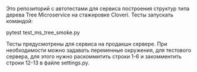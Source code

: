 Это репозиторий с автотестами для сервиса построения структур типа дерева Tree Microservice на стажировке Cloveri. Тесты запускать командой:

pytest test_ms_tree_smoke.py

Тесты предусмотрены для сервиса на продакшн сервере. При необходимости можно задавать переменные окружения, для тестового сервера, для этого нужно раскоммитить строки 1-6 и закомментить строки 12-13 в файле settings.py.
